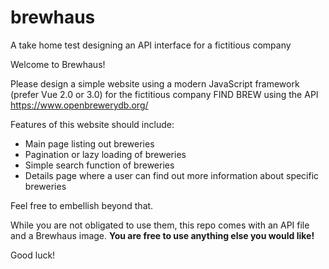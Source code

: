 # brewhaus
A take home test designing an API interface for a fictitious company

Welcome to Brewhaus!

Please design a simple website using a modern JavaScript framework (prefer Vue 2.0 or 3.0) for the fictitious company FIND BREW using the API https://www.openbrewerydb.org/

Features of this website should include:
- Main page listing out breweries
- Pagination or lazy loading of breweries
- Simple search function of breweries
- Details page where a user can find out more information about specific breweries

Feel free to embellish beyond that.

While you are not obligated to use them, this repo comes with an API file and a Brewhaus image. **You are free to use anything else you would like!**

Good luck!
